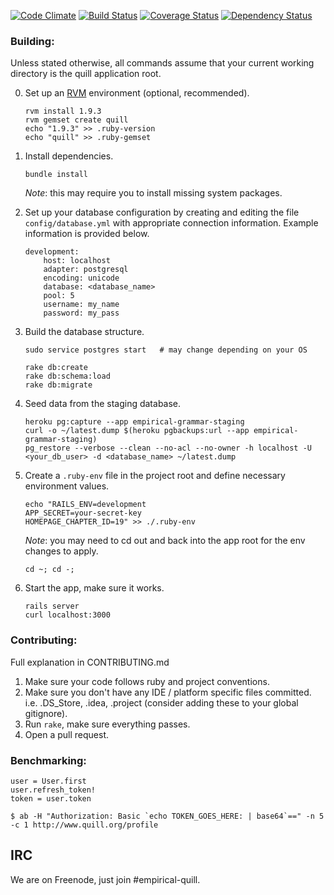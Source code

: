 [![Code Climate](https://codeclimate.com/github/empirical-org/quill.png)](https://codeclimate.com/github/empirical-org/quill)
[![Build Status](https://travis-ci.org/empirical-org/quill.png)](https://travis-ci.org/empirical-org/quill)
[![Coverage Status](https://coveralls.io/repos/empirical-org/quill/badge.png?branch=master)](https://coveralls.io/r/empirical-org/quill?branch=master)
[![Dependency Status](https://gemnasium.com/empirical-org/quill.png)](https://gemnasium.com/empirical-org/quill)

### Building:

Unless stated otherwise, all commands assume that your current working
directory is the quill application root.

0.  Set up an [RVM](http://rvm.io) environment (optional, recommended).

        rvm install 1.9.3
        rvm gemset create quill
        echo "1.9.3" >> .ruby-version
        echo "quill" >> .ruby-gemset

1.  Install dependencies.

        bundle install

    *Note*: this may require you to install missing system packages.

2.  Set up your database configuration by creating and editing the file
    `config/database.yml` with appropriate connection information. Example
    information is provided below.

        development:
            host: localhost
            adapter: postgresql
            encoding: unicode
            database: <database_name>
            pool: 5
            username: my_name
            password: my_pass

3.  Build the database structure.

        sudo service postgres start   # may change depending on your OS

        rake db:create
        rake db:schema:load
        rake db:migrate

4.  Seed data from the staging database.

        heroku pg:capture --app empirical-grammar-staging
        curl -o ~/latest.dump $(heroku pgbackups:url --app empirical-grammar-staging)
        pg_restore --verbose --clean --no-acl --no-owner -h localhost -U <your_db_user> -d <database_name> ~/latest.dump

5.  Create a `.ruby-env` file in the project root and define necessary environment values.

        echo "RAILS_ENV=development
        APP_SECRET=your-secret-key
        HOMEPAGE_CHAPTER_ID=19" >> ./.ruby-env

    *Note*: you may need to cd out and back into the app root for the env changes to apply.

        cd ~; cd -;

6.  Start the app, make sure it works.

        rails server
        curl localhost:3000

### Contributing:

Full explanation in CONTRIBUTING.md

1.  Make sure your code follows ruby and project conventions.
2.  Make sure you don't have any IDE / platform specific files committed. i.e. .DS_Store, .idea, .project (consider adding these to your global gitignore).
3.  Run `rake`, make sure everything passes.
4.  Open a pull request.

### Benchmarking:

```
user = User.first
user.refresh_token!
token = user.token

$ ab -H "Authorization: Basic `echo TOKEN_GOES_HERE: | base64`==" -n 5 -c 1 http://www.quill.org/profile
```

IRC
---
We are on Freenode, just join #empirical-quill.